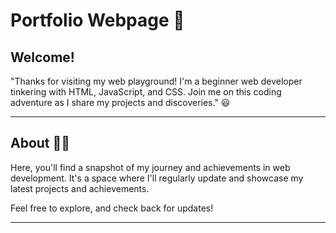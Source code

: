 # Portfolio Webpage 👋

## Welcome!

"Thanks for visiting my web playground! I'm a beginner web developer tinkering with HTML, JavaScript, and CSS. Join me on this coding adventure as I share my projects and discoveries." 😃

---

## About :woman_student:

Here, you'll find a snapshot of my journey and achievements in web development. It's a space where I'll regularly update and showcase my latest projects and achievements.

Feel free to explore, and check back for updates!

---
